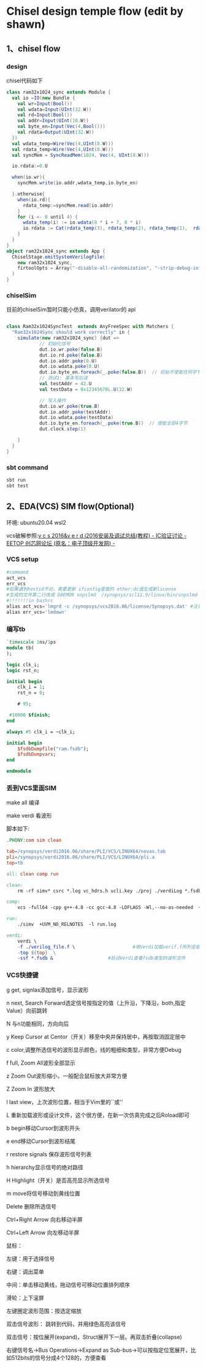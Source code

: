 # Chisel design temple flow (edit by shawn)

## 1、chisel flow

### design

chisel代码如下

```scala
class ram32x1024_sync extends Module {
  val io =IO(new Bundle {
    val wr=Input(Bool())
    val wdata=Input(UInt(32.W))
    val rd=Input(Bool())
    val addr=Input(UInt(10.W))
    val byte_en=Input(Vec(4,Bool()))
    val rdata=Output(UInt(32.W))
  })
  val wdata_temp=Wire(Vec(4,UInt(8.W)))
  val rdata_temp=Wire(Vec(4,UInt(8.W)))
  val syncMem = SyncReadMem(1024, Vec(4, UInt(8.W)))

  io.rdata:=0.U

  when(io.wr){
    syncMem.write(io.addr,wdata_temp,io.byte_en)

  }.otherwise{
    when(io.rd){
      rdata_temp:=syncMem.read(io.addr)
    }
    for (i <- 0 until 4) {
      wdata_temp(i) := io.wdata(8 * i + 7, 8 * i)
      io.rdata := Cat(rdata_temp(3), rdata_temp(2), rdata_temp(1),  rdata_temp(0))
    }
  }
}
object ram32x1024_sync extends App {
  ChiselStage.emitSystemVerilogFile(
    new ram32x1024_sync,
    firtoolOpts = Array("-disable-all-randomization", "-strip-debug-info")
  )
}

```

### chiselSim 

目前的chiselSim暂时只能小仿真，调用verilator的 api

```scala

class Ram32x1024SyncTest  extends AnyFreeSpec with Matchers {
  "Ram32x1024Sync should work correctly" in {
    simulate(new ram32x1024_sync) {dut =>
            // 初始化信号
            dut.io.wr.poke(false.B)
            dut.io.rd.poke(false.B)
            dut.io.addr.poke(0.U)
            dut.io.wdata.poke(0.U)
            dut.io.byte_en.foreach(_.poke(false.B))  // 初始不使能任何字节
            // 测试1: 基本写后读
            val testAddr = 42.U
            val testData = 0x12345678L.U(32.W)

            // 写入操作
            dut.io.wr.poke(true.B)
            dut.io.addr.poke(testAddr)
            dut.io.wdata.poke(testData)
            dut.io.byte_en.foreach(_.poke(true.B))  // 使能全部4字节
            dut.clock.step(1)

    }
  }
}

```

### sbt command

```scala
sbt run
sbt test
```

## 2、EDA(VCS) SIM flow(Optional)

环境: ubuntu20.04  wsl2

vcs破解参照:[v c s 2016&v e r d i2016安装及调试总结(教程) - IC验证讨论 - EETOP 创芯网论坛 (原名：电子顶级开发网) -](https://bbs.eetop.cn/thread-893428-1-1.html)

### VCS setup

```python
#command
act_vcs
err_vcs
#如果遇到hostid不对，需要更新 ifconfig里面的 ether:dc值生成新license
#生成的文件第二行改成 DAEMON snpslmd  /synopsys/scl11.9/linux/bin/snpslmd
#!!!!!!!in bashrc
alias act_vcs='lmgrd -c /synopsys/vcs2016.06/license/Synopsys.dat' #注意改路径
alias err_vcs='lmdown'
```

### 编写tb

```systemverilog
`timescale 1ns/1ps
module tb(
);

logic clk_i;
logic rst_n;

initial begin
    clk_i = 1;
    rst_n = 0;

    # 95;

 #10000 $finish;
end

always #5 clk_i = ~clk_i;

initial begin
    $fsdbDumpfile("ram.fsdb");
    $fsdbDumpvars;
end

endmodule
```

### 丢到VCS里面SIM

make all 编译

make verdi 看波形

脚本如下:

```makefile
.PHONY:com sim clean

tab=/synopsys/verdi2016.06/share/PLI/VCS/LINUX64/novas.tab 
pli=/synopsys/verdi2016.06/share/PLI/VCS/LINUX64/pli.a 
top=tb

all: clean comp run

clean:
	rm -rf simv* csrc *.log vc_hdrs.h ucli.key ./proj ./verdiLog *.fsdb ./DVEfiles

comp:
	vcs -full64 -cpp g++-4.8 -cc gcc-4.8 -LDFLAGS -Wl,--no-as-needed  +v2k -fsdb +define+FSDB -sverilog  -kdb -lca -debug_pp -f ./verilog_file.f  -timescale=1ns/1ns -top tb -P ${tab} ${pli}  -l comp.log 

run:
	./simv  +UVM_NO_RELNOTES  -l run.log

verdi:
	verdi \
	-f ./verilog_file.f \                     #用Verdi加载verif.f所列全部源文件
	-top ${top}  \
	-ssf *.fsdb &                    #启动Verdi查看fsdb类型的波形文件

```

### VCS快捷键

g   get, signlas添加信号，显示波形

n   next, Search Forward选定信号按指定的值（上升沿，下降沿，both,指定Value）向前跳转

N   与n功能相同，方向向后

y   Keep Cursor at Centor（开关）移至中央并保持居中，再按取消固定居中

c   color,调整所选信号的波形显示颜色，线的粗细和类型，非常方便Debug

f   full, Zoom All波形全部显示

z   Zoom Out波形缩小，一般配合鼠标放大非常方便

Z   Zoom In 波形放大

l   last view，上次波形位置，相当于Vim里的``或''

L   重新加载波形或设计文件，这个很方便，在新一次仿真完成之后Roload即可

b   begin移动Cursor到波形开头

e   end移动Cursor到波形结尾

r   restore signals 保存波形信号列表

h   hierarchy显示信号的绝对路径

H   Highlight（开关）是否高亮显示所选信号

m   move将信号移动到黄线位置

Delete   删除所选信号

Ctrl+Right Arrow   向右移动半屏

Ctrl+Left Arrow   向左移动半屏

鼠标：

左键：用于选择信号

右键：调出菜单

中间：单击移动黄线，拖动信号可移动位置排列顺序

滑轮：上下滚屏

左键圈定波形范围：按选定缩放

双击信号波形： 跳转到代码，并用绿色高亮该信号

双击信号：按位展开(expand)，Struct展开下一层。再双击折叠(collapse)

右键信号名->Bus Operations->Expand as Sub-bus->可以按指定位宽展开，比如512bits的信号分成4个128的，方便查看

